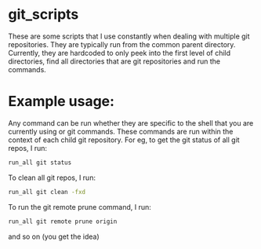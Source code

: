 git_scripts
===========

These are some scripts that I use constantly when dealing with multiple git repositories.
They are typically run from the common parent directory. Currently, they are hardcoded to only peek into the first level
of child directories, find all directories that are git repositories and run the commands.


Example usage:
==============

Any command can be run whether they are specific to the shell that you are currently using or git commands. These commands are run within the context of each child git repository.
For eg, to get the git status of all git repos, I run:

```bash
run_all git status
```

To clean all git repos, I run:
```bash
run_all git clean -fxd
```

To run the git remote prune command, I run:
```bash
run_all git remote prune origin
```

and so on (you get the idea)
